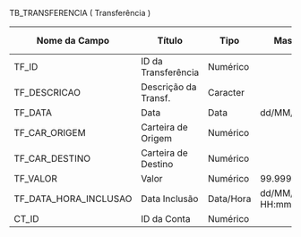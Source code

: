 TB_TRANSFERENCIA ( Transferência )

| Nome da Campo  | Título                 | Tipo      | Mascara             | Tamanho | Permite Nulo |
| -------------- | ---------------------- | --------- | ------------------- | ------- | ------------ |
| TF_ID          | ID da Transferência    | Numérico  |                     | 10      | Não          |
| TF_DESCRICAO   | Descrição da Transf.   | Caracter  |                     | 150     | Não          |
| TF_DATA        | Data                   | Data      | dd/MM/yy            | 8       | Não          |
| TF_CAR_ORIGEM  | Carteira de Origem     | Numérico  |                     | 10      | Não          |
| TF_CAR_DESTINO | Carteira de Destino    | Numérico  |                     | 10      | Não          |
| TF_VALOR       | Valor                  | Numérico  | 99.999.999,99       | 10      | Não          |
| TF_DATA_HORA_INCLUSAO | Data Inclusão   | Data/Hora | dd/MM/yyyy HH:mm:ss | 100     | Sim          |
| CT_ID          | ID da Conta            | Numérico  |                     | 100     | Não          |
